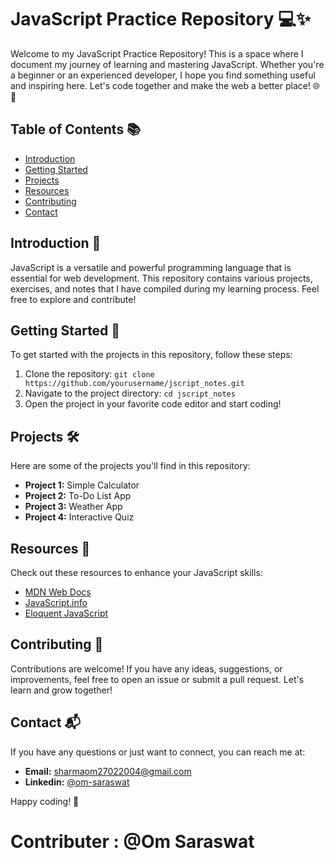 # JavaScript Practice Repository 💻✨

Welcome to my JavaScript Practice Repository! This is a space where I document my journey of learning and mastering JavaScript. Whether you're a beginner or an experienced developer, I hope you find something useful and inspiring here. Let's code together and make the web a better place! 🌐💪

## Table of Contents 📚
- [Introduction](#introduction)
- [Getting Started](#getting-started)
- [Projects](#projects)
- [Resources](#resources)
- [Contributing](#contributing)
- [Contact](#contact)

## Introduction 🌟
JavaScript is a versatile and powerful programming language that is essential for web development. This repository contains various projects, exercises, and notes that I have compiled during my learning process. Feel free to explore and contribute!

## Getting Started 🚀
To get started with the projects in this repository, follow these steps:
1. Clone the repository: `git clone https://github.com/yourusername/jscript_notes.git`
2. Navigate to the project directory: `cd jscript_notes`
3. Open the project in your favorite code editor and start coding!

## Projects 🛠️
Here are some of the projects you'll find in this repository:
- **Project 1:** Simple Calculator
- **Project 2:** To-Do List App
- **Project 3:** Weather App
- **Project 4:** Interactive Quiz

## Resources 📖
Check out these resources to enhance your JavaScript skills:
- [MDN Web Docs](https://developer.mozilla.org/en-US/docs/Web/JavaScript)
- [JavaScript.info](https://javascript.info/)
- [Eloquent JavaScript](https://eloquentjavascript.net/)

## Contributing 🤝
Contributions are welcome! If you have any ideas, suggestions, or improvements, feel free to open an issue or submit a pull request. Let's learn and grow together!

## Contact 📬
If you have any questions or just want to connect, you can reach me at:
- **Email:** sharmaom27022004@gmail.com
- **Linkedin:** [@om-saraswat](https://www.linkedin.com/in/om-saraswat/)

Happy coding! 💖

# Contributer : @Om Saraswat
